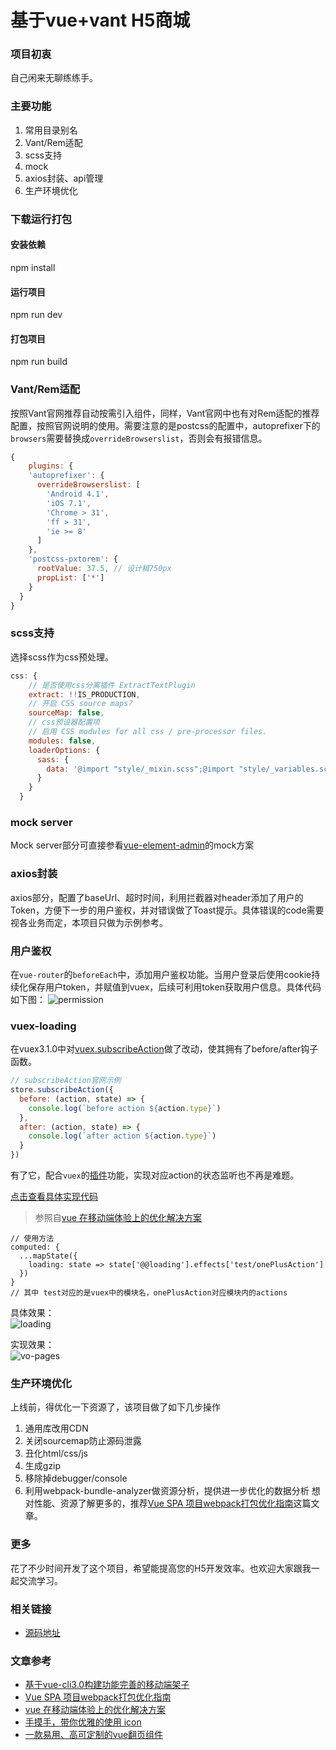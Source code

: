 # 基于vue+vant H5商城

### 项目初衷

自己闲来无聊练练手。

### 主要功能
1. 常用目录别名
2. Vant/Rem适配
3. scss支持
7. mock
8. axios封装、api管理
12. 生产环境优化

### 下载运行打包
#### 安装依赖
npm install
#### 运行项目
npm run dev
#### 打包项目
npm run build
### Vant/Rem适配
按照Vant官网推荐自动按需引入组件，同样，Vant官网中也有对Rem适配的推荐配置，按照官网说明的使用。需要注意的是postcss的配置中，autoprefixer下的`browsers`需要替换成`overrideBrowserslist`，否则会有报错信息。<br>
```js
{
    plugins: {
    'autoprefixer': {
      overrideBrowserslist: [
        'Android 4.1',
        'iOS 7.1',
        'Chrome > 31',
        'ff > 31',
        'ie >= 8'
      ]
    },
    'postcss-pxtorem': {
      rootValue: 37.5, // 设计稿750px
      propList: ['*']
    }
  }
}
```
### scss支持
选择scss作为css预处理。
```js
css: {
    // 是否使用css分离插件 ExtractTextPlugin
    extract: !!IS_PRODUCTION,
    // 开启 CSS source maps?
    sourceMap: false,
    // css预设器配置项
    // 启用 CSS modules for all css / pre-processor files.
    modules: false,
    loaderOptions: {
      sass: {
        data: '@import "style/_mixin.scss";@import "style/_variables.scss";@import "style/common.scss";' // 全局引入
      }
    }
  }
```

### mock server

Mock server部分可直接参看[vue-element-admin](https://panjiachen.gitee.io/vue-element-admin-site/zh/guide/essentials/mock-api.html)的mock方案

### axios封装

axios部分，配置了baseUrl、超时时间，利用拦截器对header添加了用户的Token，方便下一步的用户鉴权，并对错误做了Toast提示。具体错误的code需要视各业务而定，本项目只做为示例参考。

### 用户鉴权
在`vue-router`的`beforeEach`中，添加用户鉴权功能。当用户登录后使用cookie持续化保存用户token，并赋值到vuex，后续可利用token获取用户信息。具体代码如下图：
![permission](http://img.cixi518.com/permission.png)
### vuex-loading
在vuex3.1.0中对[vuex.subscribeAction](https://vuex.vuejs.org/zh/api/#subscribe)做了改动，使其拥有了before/after钩子函数。
```js
// subscribeAction官网示例
store.subscribeAction({
  before: (action, state) => {
    console.log(`before action ${action.type}`)
  },
  after: (action, state) => {
    console.log(`after action ${action.type}`)
  }
})
```
有了它，配合`vuex`的[插件](https://vuex.vuejs.org/zh/guide/plugins.html)功能，实现对应action的状态监听也不再是难题。

[点击查看具体实现代码](https://github.com/Ljhhhhhh/h5vue/blob/master/src/utils/vuex-loading.js)

> 参照自[vue 在移动端体验上的优化解决方案](https://juejin.im/post/5cdd2457f265da034e7eb2f9#heading-2)

```vue
// 使用方法
computed: {
  ...mapState({
    loading: state => state['@@loading'].effects['test/onePlusAction']
  })
}
// 其中 test对应的是vuex中的模块名，onePlusAction对应模块内的actions
```
具体效果：<br>![loading](http://img.cixi518.com/loading.gif)

实现效果：<br>
![vo-pages](http://img.cixi518.com/Kapture%202019-10-27%20at%2013.36.21.gif)

### 生产环境优化
上线前，得优化一下资源了，该项目做了如下几步操作
1. 通用库改用CDN
2. 关闭sourcemap防止源码泄露
3. 丑化html/css/js
4. 生成gzip 
5. 移除掉debugger/console
6. 利用webpack-bundle-analyzer做资源分析，提供进一步优化的数据分析
想对性能、资源了解更多的，推荐[Vue SPA 项目webpack打包优化指南](https://juejin.im/post/5bd2b60e6fb9a05d27794c5e)这篇文章。

### 更多
花了不少时间开发了这个项目，希望能提高您的H5开发效率。也欢迎大家跟我一起交流学习。

### 相关链接
* [源码地址](https://github.com/ZHDgit/vue-vant.git)

### 文章参考
* [基于vue-cli3.0构建功能完善的移动端架子](https://juejin.im/post/5cbf32bc6fb9a03236393379)
* [Vue SPA 项目webpack打包优化指南](https://juejin.im/post/5bd2b60e6fb9a05d27794c5e)
* [vue 在移动端体验上的优化解决方案](https://juejin.im/post/5cdd2457f265da034e7eb2f9)
* [手摸手，带你优雅的使用 icon](https://juejin.im/post/59bb864b5188257e7a427c09)
* [一款易用、高可定制的vue翻页组件](https://juejin.im/post/5d81da4551882556ba55e50e)



